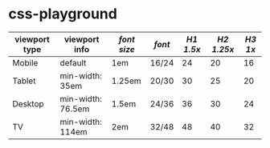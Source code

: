 css-playground
==============

 viewport type |    viewport info   | *font size* | *font* | *H1 1.5x* | *H2 1.25x* | *H3 1x* |
-------------- | ------------------ | ----------- | ------ | --------- | ---------- | ------- |
    Mobile     |  default           |    1em      |  16/24 |    24     |     20     |   16    |
    Tablet     |  min-width: 35em   |    1.25em   |  20/30 |    30     |     25     |   20    |
    Desktop    |  min-width: 76.5em |    1.5em    |  24/36 |    36     |     30     |   24    |
    TV         |  min-width: 114em  |    2em      |  32/48 |    48     |     40     |   32    |